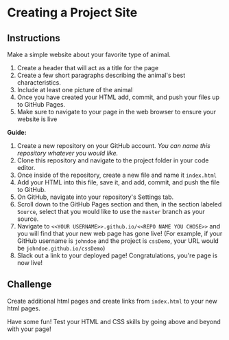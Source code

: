 # Creating a Project Site

## Instructions

Make a simple website about your favorite type of animal.

1. Create a header that will act as a title for the page
2. Create a few short paragraphs describing the animal's best characteristics. 
3. Include at least one picture of the animal
4. Once you have created your HTML add, commit, and push your files up to GitHub Pages.
5. Make sure to navigate to your page in the web browser to ensure your website is live

**Guide:**

1. Create a new repository on your GitHub account. _You can name this repository whatever you would like._
2. Clone this repository and navigate to the project folder in your code editor.
3. Once inside of the repository, create a new file and name it `index.html`
4. Add your HTML into this file, save it, and add, commit, and push the file to GitHub.
5. On GitHub, navigate into your repository's Settings tab.
6. Scroll down to the GitHub Pages section and then, in the section labeled `Source`, select that you would like to use the `master` branch as your source.
7. Navigate to `<<YOUR USERNAME>>.github.io/<<REPO NAME YOU CHOSE>>` and you will find that your new web page has gone live! (For example, if your GitHub username is `johndoe` and the project is `cssDemo`, your URL would be `johndoe.github.io/cssDemo`) 
8. Slack out a link to your deployed page! Congratulations, you're page is now live!

## Challenge

Create additional html pages and create links from `index.html` to your new html pages.

Have some fun! Test your HTML and CSS skills by going above and beyond with your page!